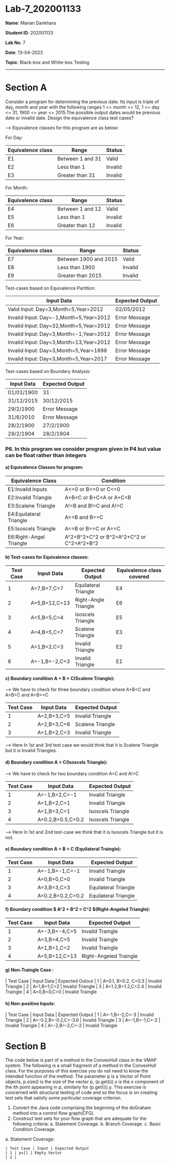 # Lab-7_202001133

**Name**: Manan Dankhara

**Student ID**: 202001133

**Lab No**: 7

**Date**: 13-04-2023

**Topic**: Black-box and White-box Testing

---

# Section A

Consider a program for determining the previous date. Its input is triple of day, month and year with the
following ranges 1 <= month <= 12, 1 <= day <= 31, 1900 <= year <= 2015.The possible output dates would be
previous date or invalid date. Design the equivalence class test cases?

--> Equivalence classes for this program are as below:

For Day:
    
| Equivalence class | Range | Status
| ----------------- | ----- | ------
| E1 | Between 1 and 31 | Valid
| E2 | Less than 1 | Invalid
| E3 | Greater than 31 | Invalid

For Month:
    
| Equivalence class | Range | Status
| ----------------- | ----- | ------
| E4 | Between 1 and 12 | Valid
| E5 | Less than 1 | Invalid
| E6 | Greater than 12 | Invalid

For Year:
    
| Equivalence class | Range | Status
| ----------------- | ----- | ------
| E7 | Between 1900 and 2015 | Valid
| E8 | Less than 1900 | Invalid
| E9 | Greater than 2015 | Invalid

Test-cases based on Equivalence Partition:

| Input Data | Expected Output
| ---------- | ---------------
| Valid Input: Day=3,Month=5,Year=2012 | 02/05/2012
| Invalid Input: Day=-1,Month=5,Year=2012 | Error Message
| Invalid Input: Day=32,Month=5,Year=2012 | Error Message
| Invalid Input: Day=3,Month=-1,Year=2012 | Error Message
| Invalid Input: Day=3,Month=13,Year=2012 | Error Message
| Invalid Input: Day=3,Month=5,Year=1898 | Error Message
| Invalid Input: Day=3,Month=5,Year=2017| Error Message

Test-cases based on Boundary Analysis:

| Input Data | Expected Output
| ---------- | --------------
| 01/01/1900 | 31|12|1899
| 31/12/2015 | 30/12/2015
| 29/2/1900  | Error Message
| 31/6/2010  | Error Message
| 28/2/1900  | 27/2/1900
| 29/2/1904  | 28/2/1904

### P6. In this program we consider program given in P4 but value can be float rather than integers

#### a) Equivalence Classes for program:

| Equivalence Class | Condition
| ----------------- | ---------
| E1:Invalid Inputs | A<=0 or B<=0 or C<=0
| E2:Invalid Triangle | A+B<C or B+C<A or A+C<B
| E3:Scalene Triangle | A!=B and B!=C and A!=C
| E4:Equilateral Triangle | A==B and B==C
| E5:Isoscels Triangle | A==B or B==C or A==C
| E6:Right-Angel Triangle | A^2=B^2+C^2 or B^2=A^2+C^2 or C^2=A^2+B^2
                                                
#### b) Test-cases for Equivalence classes:
                                                
| Test Case | Input Data | Expected Output | Equivalence class covered
| --------- | ---------- | --------------- | ---------------------
| 1 | A=7,B=7,C=7 | Equilateral Triangle | E4
| 2 | A=5,B=12,C=13 | Right-Angle Triangle | E6
| 3 | A=5,B=5,C=4 | Isoscels Triangle | E5
| 4 | A=4,B=5,C=7 | Scalene Triangle | E3
| 5 | A=1,B=2,C=3 | Invalid Triangle | E2
| 6 | A=-1,B=-2,C=3 | Invalid Triangle | E1

#### c) Boundary condition A + B > C(Scalene Triangle):
    
--> We have to check for three boundary condition where A+B<C and A+B>C and A+B==C
     
| Test Case | Input Data | Expected Output
| --------- | ---------- | --------------
| 1 | A=2,B=3,C=5 | Invalid Triangle
| 2 | A=2,B=3,C=6 | Scalene Triangle
| 3 | A=1,B=2,C=3 | Invalid Triangle

--> Here In 1st and 3rd test case we would think that it is Scalene Triangle but it is Invalid Triangles.

#### d) Boundary condition A = C(Isoscels Triangle):

--> We have to check for two boundary condition A=C and A!=C
    
| Test Case | Input Data | Expected Output
| --------- | ---------- | ---------------
| 1 | A=-1,B=2,C=-1 | Invalid Triangle
| 2 | A=1,B=2,C=1 | Invalid Triangle
| 3 | A=1,B=3,C=1 | Isoscels Triangle
| 4 | A=0.2,B=0.5,C=0.2 | Isoscels Triangle
    
--> Here In 1st and 2nd test-case we think that it is Isoscels Triangle but it is not.
                                                
 #### e) Boundary condition A = B = C (Equilateral Traingle):
    
 | Test Case | Input Data | Expected Output
 | --------- | ---------- | ---------------
 | 1 | A=-1,B=-1,C=-1 | Invalid Traingle
 | 2 | A=0,B=0,C=0 | Invalid Triangle
 | 3 | A=3,B=3,C=3 | Equilateral Triangle
 | 4 | A=0.2,B=0.2,C=0.2 | Equilateral Triangle
 
 #### f) Boundary condition $ A^2 + B^2 = C^2 $(Right-Angeled Triangle):
 
 | Test Case | Input Data | Expected Output
 | --------- | ---------- | ---------------
 | 1 | A=-3,B=-4,C=5 | Invalid Traingle
 | 2 | A=3,B=4,C=5 | Invalid Traingle
 | 3 | A=1,B=1,C=2 | Invalid Traingle
 | 4 | A=5,B=12,C=13 | Right-Angeled Traingle
    
 #### g) Non-Traingle Case :
    
 | Test Case | Input Data | Expected Outout
 | 1 | A=0.1, B=0.2, C=0.3 | Invalid Triangle
 | 2 | A=1,B=1,C=2 | Invalid Triangle
 | 3 | A=1.2,B=1.2,C=2.4 | Invalid Traingle
 | 4 | A=0,B=0,C=0 | Invalid Traingle
 
 #### h) Non-positive Inputs: 
    
 | Test Case | Input Data | Expected Output 
 | 1 | A=-1,B=-2,C=-3 | Invalid Triangle
 | 2 | A=-0.2,B=-0.2,C=-3.6 | Invalid Triangle
 | 3 | A=-1,B=-1,C=-2 | Invalid Triangle
 | 4 | A=-2,B=-2,C=-2 | Invalid Triangle
 
    
 # Section B
  
The code below is part of a method in the ConvexHull class in the VMAP system. The following is a small
fragment of a method in the ConvexHull class. For the purposes of this exercise you do not need to know the
intended function of the method. The parameter p is a Vector of Point objects, p.size() is the size of the
vector p, (p.get(i)).x is the x component of the ith point appearing in p, similarly for (p.get(i)).y. This exercise is
concerned with structural testing of code and so the focus is on creating test sets that satisfy some particular
coverage criterion.

1. Convert the Java code comprising the beginning of the doGraham method into a control flow graph(CFG).
2. Construct test sets for your flow graph that are adequate for the following criteria:
    a. Statement Coverage.
    b. Branch Coverage.
    c. Basic Condition Coverage.

a. Statement Coverage:
    
    | Test Case | Input | Expected Output
    | 1 | p=[] | Empty Vector
    | 2 |
   
  
  




